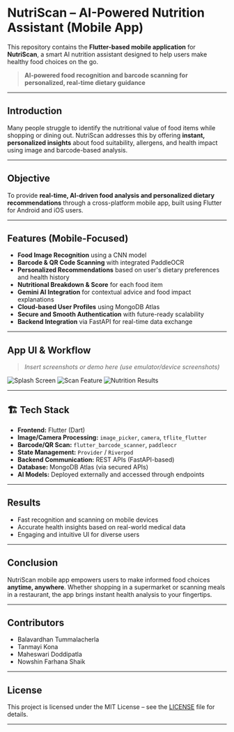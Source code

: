 # NutriScan – AI-Powered Nutrition Assistant (Mobile App)

This repository contains the **Flutter-based mobile application** for **NutriScan**, a smart AI nutrition assistant designed to help users make healthy food choices on the go.

>  **AI-powered food recognition and barcode scanning for personalized, real-time dietary guidance**

---

##  Introduction

Many people struggle to identify the nutritional value of food items while shopping or dining out. NutriScan addresses this by offering **instant, personalized insights** about food suitability, allergens, and health impact using image and barcode-based analysis.

---

##  Objective

To provide **real-time, AI-driven food analysis and personalized dietary recommendations** through a cross-platform mobile app, built using Flutter for Android and iOS users.

---

##  Features (Mobile-Focused)

-  **Food Image Recognition** using a CNN model
-  **Barcode & QR Code Scanning** with integrated PaddleOCR
-  **Personalized Recommendations** based on user's dietary preferences and health history
-  **Nutritional Breakdown & Score** for each food item
-  **Gemini AI Integration** for contextual advice and food impact explanations
-  **Cloud-based User Profiles** using MongoDB Atlas
-  **Secure and Smooth Authentication** with future-ready scalability
-  **Backend Integration** via FastAPI for real-time data exchange

---

##  App UI & Workflow

> _Insert screenshots or demo here (use emulator/device screenshots)_

![Splash Screen](https://github.com/user-attachments/assets/placeholder1)
![Scan Feature](https://github.com/user-attachments/assets/placeholder2)
![Nutrition Results](https://github.com/user-attachments/assets/placeholder3)

---

## 🏗 Tech Stack

- **Frontend:** Flutter (Dart)
- **Image/Camera Processing:** `image_picker`, `camera`, `tflite_flutter`
- **Barcode/QR Scan:** `flutter_barcode_scanner`, `paddleocr`
- **State Management:** `Provider` / `Riverpod`
- **Backend Communication:** REST APIs (FastAPI-based)
- **Database:** MongoDB Atlas (via secured APIs)
- **AI Models:** Deployed externally and accessed through endpoints

---

##  Results

-  Fast recognition and scanning on mobile devices
-  Accurate health insights based on real-world medical data
-  Engaging and intuitive UI for diverse users

---

##  Conclusion

NutriScan mobile app empowers users to make informed food choices **anytime, anywhere**. Whether shopping in a supermarket or scanning meals in a restaurant, the app brings instant health analysis to your fingertips.

---

## Contributors

- Balavardhan Tummalacherla  
- Tanmayi Kona  
- Maheswari Doddipatla  
- Nowshin Farhana Shaik  

---

##  License

This project is licensed under the MIT License – see the [LICENSE](./LICENSE) file for details.

---
